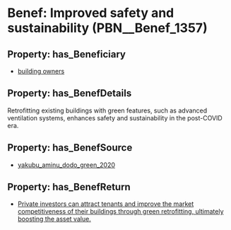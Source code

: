 # Benef: __Improved safety and sustainability__ (PBN__Benef_1357)

## Property: has_Beneficiary

* [building owners](../Stakeholder/PBN__Stakeholder_80)

## Property: has_BenefDetails

Retrofitting existing buildings with green features, such as advanced ventilation systems, enhances safety and sustainability in the post-COVID era.

## Property: has_BenefSource

* [yakubu_aminu_dodo_green_2020](../Article/PBN__Article_290)

## Property: has_BenefReturn

* [Private investors can attract tenants and improve the market competitiveness of their buildings through green retrofitting, ultimately boosting the asset value.](../BenefReturn/PBN__BenefReturn_1540)

